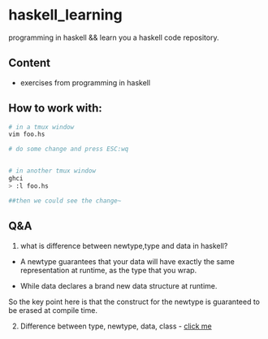 # haskell_learning
programming in haskell &amp;&amp; learn you a haskell code repository.

## Content

* exercises from programming in haskell


## How to work with:

```bash
# in a tmux window
vim foo.hs

# do some change and press ESC:wq


# in another tmux window
ghci
> :l foo.hs

##then we could see the change~

```

## Q&A

1. what is difference between newtype,type and data in haskell?

- A newtype guarantees that your data will have exactly the same representation at runtime, as the type that you wrap.


- While data declares a brand new data structure at runtime.

So the key point here is that the construct for the newtype is guaranteed to be erased at compile time.



2. Difference between type, newtype, data, class  - [click me](./docs/differences_type_newtype_data_class.md)
